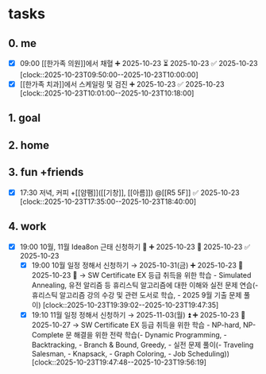 # tasks
## 0. me
- [x] 09:00 [[한가족 의원]]에서 채혈 ➕ 2025-10-23 ⏳ 2025-10-23 ✅ 2025-10-23
      [clock::2025-10-23T09:50:00--2025-10-23T10:00:00]
- [x] [[한가족 치과]]에서 스케일링 및 검진 ➕ 2025-10-23 ✅ 2025-10-23
      [clock::2025-10-23T10:01:00--2025-10-23T10:18:00]

## 1. goal

## 2. home

## 3. fun +friends
- [x] 17:30 저녁, 커피 +[[얌팸]]([[기창]], [[아름]]) @[[R5 5F]] ✅ 2025-10-23
      [clock::2025-10-23T17:35:00--2025-10-23T18:40:00]

## 4. work
- [x] 19:00 10월, 11월 Idea8on 근태 신청하기 🔺 ➕ 2025-10-23 📅 2025-10-23 ✅ 2025-10-23
	- [x] 19:00 10월 일정 정해서 신청하기 → 2025-10-31(금) ➕ 2025-10-23 📅 2025-10-23 🔺 → SW Certificate EX 등급 취득을 위한 학습 - Simulated Annealing, 유전 알리즘 등 휴리스틱 알고리즘에 대한 이해와 실전 문제 연습(- 휴리스틱 알고리즘 강의 수강 및 관련 도서로 학습, - 2025 9월 기출 문제 풀이)
	      [clock::2025-10-23T19:39:02--2025-10-23T19:47:35]
	- [x] 19:10 11월 일정 정해서 신청하기 → 2025-11-03(월) ⏫ ➕ 2025-10-23 📅 2025-10-27 → SW Certificate EX 등급 취득을 위한 학습 - NP-hard, NP-Complete 문 해결을 위한 전략 학습(- Dynamic Programming, - Backtracking, - Branch & Bound, Greedy, - 실전 문제 풀이(- Traveling Salesman, - Knapsack, - Graph Coloring, - Job Scheduling))
	      [clock::2025-10-23T19:47:48--2025-10-23T19:56:19]
